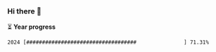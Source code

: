 ### Hi there :wave:

:hourglass_flowing_sand: **Year progress**

```txt
2024 [###################################               ] 71.31%
```
